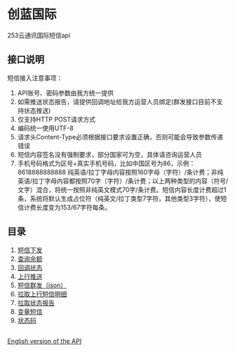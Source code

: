 # 创蓝国际

253云通讯国际短信api

## 接口说明

短信接入注意事项：
1. API账号、密码参数由我方统一提供
2. 如需推送状态报告，请提供回调地址给我方运营人员绑定(群发接口目前不支持状态推送)
3. 仅支持HTTP POST请求方式
4. 编码统一使用UTF-8
5. 请求头Content-Type必须根据接口要求设置正确，否则可能会导致参数传递错误
6. 短信内容签名没有强制要求，部分国家可为空，具体请咨询运营人员
7. 手机号码格式为区号+真实手机号码，比如中国区号为86，示例：8618888888888
纯英语/拉丁字母内容按照160字母（字符）/条计费；非纯英语/拉丁字母内容都按照70字（字符）/条计费；以上两种类型的内容（符号/文字）混合，将统一按照非纯英文模式70字/条计费。短信内容长度计费超过1条，系统将默认生成占位符（纯英文/拉丁类型7字符，其他类型3字符），使短信计费长度变为153/67字符每条。

## 目录

 1. [短信下发](docs/messageIssued.md)
 1. [查询余额](docs/queryBalance.md)
 1. [回调状态](docs/callBack.md)
 1. [上行推送](docs/upwardPush.md)
 1. [短信群发（json）](docs/groupMessaging.md)
 1. [拉取上行短信明细](docs/pullDetail.md)
 1. [拉取状态报告](docs/pullCallback.md)
 1. [变量短信](docs/variableMessage.md)
 1. [状态码](docs/statusCode.md)
##
[English version of the API](englishAPI/README.md)
